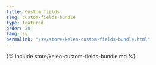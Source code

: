 ```yaml
---
title: Custom fields
slug: custom-fields-bundle
type: featured
order: 20
lang: sv
permalink: "/sv/store/keleo-custom-fields-bundle.html"
---
```


{% include store/keleo-custom-fields-bundle.md %}
